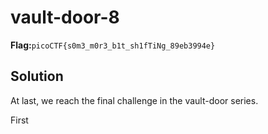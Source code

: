 # vault-door-8

__Flag:__`picoCTF{s0m3_m0r3_b1t_sh1fTiNg_89eb3994e}`

## Solution 

At last, we reach the final challenge in the vault-door series. 

First
